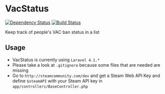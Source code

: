 VacStatus
===========
[![Dependency Status](https://gemnasium.com/jung3o/VacStatus.svg)](https://gemnasium.com/jung3o/VacStatus)
[![Build Status](https://travis-ci.org/jung3o/VacStatus.svg)](https://travis-ci.org/jung3o/VacStatus)

Keep track of people's VAC ban status in a list

Usage
------

 - VacStatus is currently using `` Laravel 4.1.* ``
 - Please take a look at `` .gitignore `` because some files that are needed are missing
 - Go to `` http://steamcommunity.com/dev `` and get a Steam Web API Key and define `` $steamAPI `` with your Steam API key in `` app/controllers/BaseController.php ``
